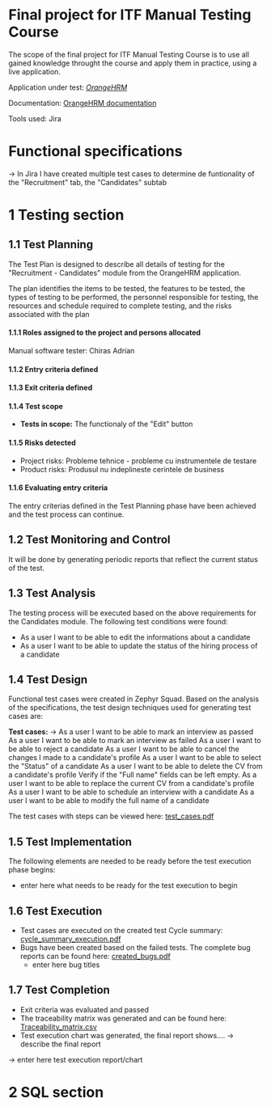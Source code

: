 # Final project for ITF Manual Testing Course

The scope of the final project for ITF Manual Testing Course is to use all gained knowledge throught the course and apply them in practice, using a live application. 

Application under test: *[OrangeHRM](https://opensource-demo.orangehrmlive.com/web/index.php/auth/login)*

Documentation: [OrangeHRM documentation](https://www.orangehrm.com/assets/Files/Complete-Administrative-User-Guide.pdf?url=/Files/Complete-Administrative-User-Guide.pdf)

Tools used: Jira

# Functional specifications

-> In Jira I have created multiple test cases to determine de funtionality of the "Recruitment" tab, the "Candidates" subtab


# 1 Testing section

## 1.1 Test Planning

The Test Plan is designed to describe all details of testing for the "Recruitment - Candidates" module from the OrangeHRM application. 

The plan identifies the items to be tested, the features to be tested, the types of testing to be performed, the personnel responsible for testing, the resources and schedule required to complete testing, and the risks associated with the plan

#### 1.1.1 Roles assigned to the project and persons allocated

Manual software tester: Chiras Adrian

#### 1.1.2 Entry criteria defined


#### 1.1.3 Exit criteria defined

#### 1.1.4 Test scope

* __Tests in scope:__ The functionaly of the "Edit" button

#### 1.1.5 Risks detected

* Project risks: Probleme tehnice - probleme cu instrumentele de testare
* Product risks: Produsul nu indeplineste cerintele de business

#### 1.1.6 Evaluating entry criteria

The entry criterias defined in the Test Planning phase have been achieved and the test process can continue. 

## 1.2 Test Monitoring and Control

It will be done by generating periodic reports that reflect the current status of the test.

## 1.3 Test Analysis

The testing process will be executed based on the above requirements for the Candidates module. The following test conditions were found:
 * As a user I want to be able to edit the informations about a candidate
 * As a user I want to be able to update the status of the hiring process of a candidate

## 1.4 Test Design

Functional test cases were created in Zephyr Squad. Based on the analysis of the specifications, the test design techniques used for generating test cases 
are:

**Test cases:**
-> 
As a user I want to be able to mark an interview as passed
As a user I want to be able to mark an interview as failed
As a user I want to be able to reject a candidate
As a user I want to be able to cancel the changes I made to a candidate's profile
As a user I want to be able to select the "Status" of a candidate
As a user I want to be able to delete the CV from a candidate's profile
Verify if the "Full name" fields can be left empty.
As a user I want to be able to replace the current CV from a candidate's profile
As a user I want to be able to schedule an interview with a candidate
As a user I want to be able to modify the full name of a candidate


The test cases with steps can be viewed here: [test_cases.pdf](https://github.com/ChirasAdrian/manual_testing_portofolio/blob/main/Zephyr%20Test%20Steps%20(Jira).pdf)

## 1.5 Test Implementation

The following elements are needed to be ready before the test execution phase begins:

* enter here what needs to be ready for the test execution to begin

## 1.6 Test Execution

* Test cases are executed on the created test Cycle summary: [cycle_summary_execution.pdf]()
* Bugs have been created based on the failed tests. The complete bug reports can be found here: [created_bugs.pdf]()
    *  enter here bug titles


## 1.7 Test Completion

* Exit criteria was evaluated and passed
* The traceability matrix was generated and can be found here: [Traceability_matrix.csv]()
* Test execution chart was generated, the final report shows.... -> describe the final report

-> enter here test execution report/chart

# 2 SQL section
